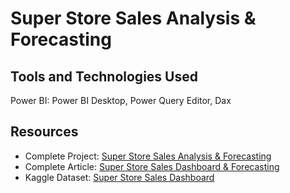 # Super Store Sales Analysis & Forecasting

## Tools and Technologies Used
Power BI: Power BI Desktop, Power Query Editor, Dax

## Resources
- Complete Project: [Super Store Sales Analysis & Forecasting](https://github.com/nibeditans/Super-Store-Sales-Dashboard)
- Complete Article: [Super Store Sales Dashboard & Forecasting](https://nsdsda.medium.com/super-store-sales-dashboard-forecasting-b2252da4f726)
- Kaggle Dataset: [Super Store Sales Dashboard](https://www.kaggle.com/datasets/nibeditasahu/super-store-sales-dashboard)
